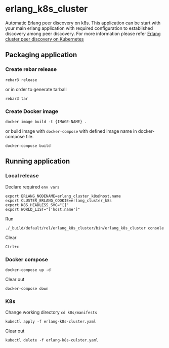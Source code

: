 # erlang_k8s_cluster
Automatic Erlang peer discovery on k8s. This application can be start with your main erlang application with required configuration to established discovery among peer discovery. 
For more information please refer [Erlang cluster peer discovery on Kubernetes](https://contactchanaka.medium.com/erlang-cluster-peer-discovery-on-kubernetes-aa2ed15663f9)

## Packaging application

### Create rebar release
```
rebar3 release
```
or in order to generate tarball
```
rebar3 tar
```

### Create Docker image
```
docker image build -t {IMAGE-NAME} .
```
or build image with `docker-compose` with defined image name in docker-compose file.
```
docker-compose build
```

## Running application

### Local release
Declare required `env vars`
```
export ERLANG_NODENAME=erlang_cluster_k8s@host.name
export CLUSTER_ERLANG_COOKIE=erlang_cluster_k8s
export K8S_HEADLESS_SVC="[]"
export WORLD_LIST="['host.name']"
```
Run
```
./_build/default/rel/erlang_k8s_cluster/bin/erlang_k8s_cluster console
```
Clear
```
Ctrl+c
```

### Docker compose
```
docker-compose up -d
```
Clear out
```
docker-compose down
```

### K8s
Change working directory 
`cd k8s/manifests`
```
kubectl apply -f erlang-k8s-cluster.yaml
```
Clear out
```
kubectl delete -f erlang-k8s-culster.yaml
```
